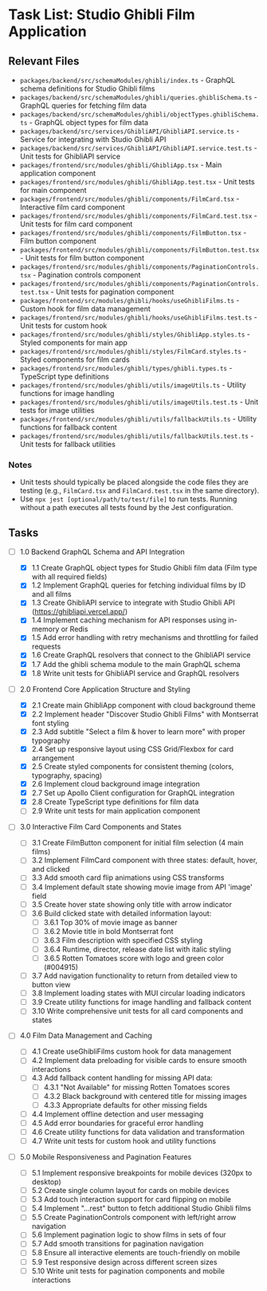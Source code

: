 # Task List: Studio Ghibli Film Application

## Relevant Files

- `packages/backend/src/schemaModules/ghibli/index.ts` - GraphQL schema definitions for Studio Ghibli films
- `packages/backend/src/schemaModules/ghibli/queries.ghibliSchema.ts` - GraphQL queries for fetching film data
- `packages/backend/src/schemaModules/ghibli/objectTypes.ghibliSchema.ts` - GraphQL object types for film data
- `packages/backend/src/services/GhibliAPI/GhibliAPI.service.ts` - Service for integrating with Studio Ghibli API
- `packages/backend/src/services/GhibliAPI/GhibliAPI.service.test.ts` - Unit tests for GhibliAPI service
- `packages/frontend/src/modules/ghibli/GhibliApp.tsx` - Main application component
- `packages/frontend/src/modules/ghibli/GhibliApp.test.tsx` - Unit tests for main component
- `packages/frontend/src/modules/ghibli/components/FilmCard.tsx` - Interactive film card component
- `packages/frontend/src/modules/ghibli/components/FilmCard.test.tsx` - Unit tests for film card component
- `packages/frontend/src/modules/ghibli/components/FilmButton.tsx` - Film button component
- `packages/frontend/src/modules/ghibli/components/FilmButton.test.tsx` - Unit tests for film button component
- `packages/frontend/src/modules/ghibli/components/PaginationControls.tsx` - Pagination controls component
- `packages/frontend/src/modules/ghibli/components/PaginationControls.test.tsx` - Unit tests for pagination component
- `packages/frontend/src/modules/ghibli/hooks/useGhibliFilms.ts` - Custom hook for film data management
- `packages/frontend/src/modules/ghibli/hooks/useGhibliFilms.test.ts` - Unit tests for custom hook
- `packages/frontend/src/modules/ghibli/styles/GhibliApp.styles.ts` - Styled components for main app
- `packages/frontend/src/modules/ghibli/styles/FilmCard.styles.ts` - Styled components for film cards
- `packages/frontend/src/modules/ghibli/types/ghibli.types.ts` - TypeScript type definitions
- `packages/frontend/src/modules/ghibli/utils/imageUtils.ts` - Utility functions for image handling
- `packages/frontend/src/modules/ghibli/utils/imageUtils.test.ts` - Unit tests for image utilities
- `packages/frontend/src/modules/ghibli/utils/fallbackUtils.ts` - Utility functions for fallback content
- `packages/frontend/src/modules/ghibli/utils/fallbackUtils.test.ts` - Unit tests for fallback utilities

### Notes

- Unit tests should typically be placed alongside the code files they are testing (e.g., `FilmCard.tsx` and `FilmCard.test.tsx` in the same directory).
- Use `npx jest [optional/path/to/test/file]` to run tests. Running without a path executes all tests found by the Jest configuration.

## Tasks

- [ ] 1.0 Backend GraphQL Schema and API Integration

  - [x] 1.1 Create GraphQL object types for Studio Ghibli film data (Film type with all required fields)
  - [x] 1.2 Implement GraphQL queries for fetching individual films by ID and all films
  - [x] 1.3 Create GhibliAPI service to integrate with Studio Ghibli API (https://ghibliapi.vercel.app/)
  - [x] 1.4 Implement caching mechanism for API responses using in-memory or Redis
  - [x] 1.5 Add error handling with retry mechanisms and throttling for failed requests
  - [x] 1.6 Create GraphQL resolvers that connect to the GhibliAPI service
  - [x] 1.7 Add the ghibli schema module to the main GraphQL schema
  - [x] 1.8 Write unit tests for GhibliAPI service and GraphQL resolvers

- [ ] 2.0 Frontend Core Application Structure and Styling

  - [x] 2.1 Create main GhibliApp component with cloud background theme
  - [x] 2.2 Implement header "Discover Studio Ghibli Films" with Montserrat font styling
  - [x] 2.3 Add subtitle "Select a film & hover to learn more" with proper typography
  - [x] 2.4 Set up responsive layout using CSS Grid/Flexbox for card arrangement
  - [x] 2.5 Create styled components for consistent theming (colors, typography, spacing)
  - [x] 2.6 Implement cloud background image integration
  - [x] 2.7 Set up Apollo Client configuration for GraphQL integration
  - [x] 2.8 Create TypeScript type definitions for film data
  - [ ] 2.9 Write unit tests for main application component

- [ ] 3.0 Interactive Film Card Components and States

  - [ ] 3.1 Create FilmButton component for initial film selection (4 main films)
  - [ ] 3.2 Implement FilmCard component with three states: default, hover, and clicked
  - [ ] 3.3 Add smooth card flip animations using CSS transforms
  - [ ] 3.4 Implement default state showing movie image from API 'image' field
  - [ ] 3.5 Create hover state showing only title with arrow indicator
  - [ ] 3.6 Build clicked state with detailed information layout:
    - [ ] 3.6.1 Top 30% of movie image as banner
    - [ ] 3.6.2 Movie title in bold Montserrat font
    - [ ] 3.6.3 Film description with specified CSS styling
    - [ ] 3.6.4 Runtime, director, release date list with italic styling
    - [ ] 3.6.5 Rotten Tomatoes score with logo and green color (#004915)
  - [ ] 3.7 Add navigation functionality to return from detailed view to button view
  - [ ] 3.8 Implement loading states with MUI circular loading indicators
  - [ ] 3.9 Create utility functions for image handling and fallback content
  - [ ] 3.10 Write comprehensive unit tests for all card components and states

- [ ] 4.0 Film Data Management and Caching

  - [ ] 4.1 Create useGhibliFilms custom hook for data management
  - [ ] 4.2 Implement data preloading for visible cards to ensure smooth interactions
  - [ ] 4.3 Add fallback content handling for missing API data:
    - [ ] 4.3.1 "Not Available" for missing Rotten Tomatoes scores
    - [ ] 4.3.2 Black background with centered title for missing images
    - [ ] 4.3.3 Appropriate defaults for other missing fields
  - [ ] 4.4 Implement offline detection and user messaging
  - [ ] 4.5 Add error boundaries for graceful error handling
  - [ ] 4.6 Create utility functions for data validation and transformation
  - [ ] 4.7 Write unit tests for custom hook and utility functions

- [ ] 5.0 Mobile Responsiveness and Pagination Features
  - [ ] 5.1 Implement responsive breakpoints for mobile devices (320px to desktop)
  - [ ] 5.2 Create single column layout for cards on mobile devices
  - [ ] 5.3 Add touch interaction support for card flipping on mobile
  - [ ] 5.4 Implement "...rest" button to fetch additional Studio Ghibli films
  - [ ] 5.5 Create PaginationControls component with left/right arrow navigation
  - [ ] 5.6 Implement pagination logic to show films in sets of four
  - [ ] 5.7 Add smooth transitions for pagination navigation
  - [ ] 5.8 Ensure all interactive elements are touch-friendly on mobile
  - [ ] 5.9 Test responsive design across different screen sizes
  - [ ] 5.10 Write unit tests for pagination components and mobile interactions
